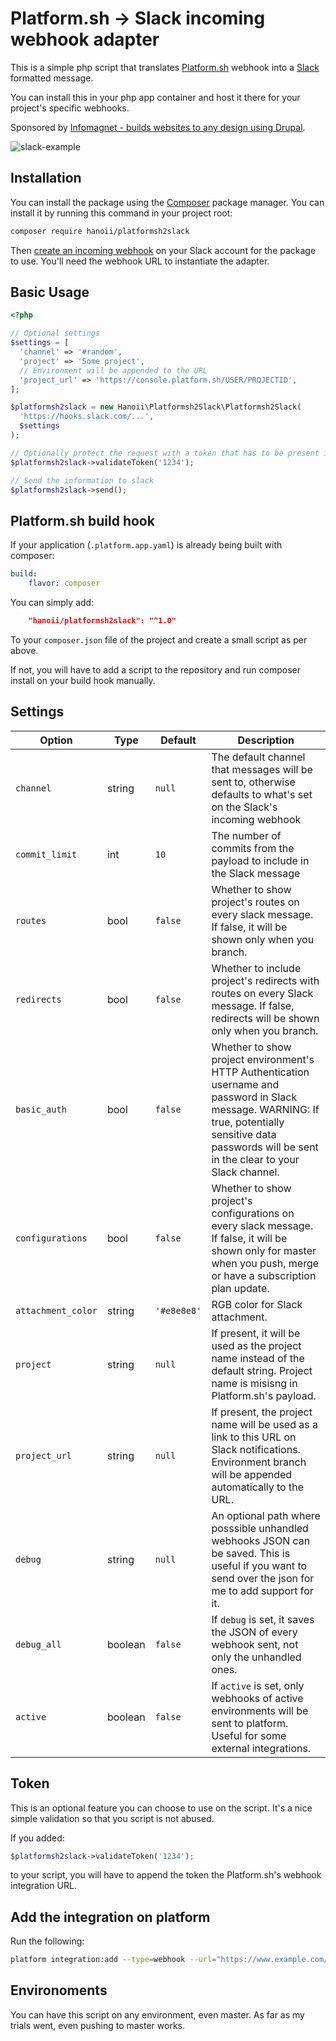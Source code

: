 # Platform.sh -> Slack incoming webhook adapter

This is a simple php script that translates [Platform.sh](https://platform.sh) webhook into a [Slack](http://slack.com/)
formatted message.

You can install this in your php app container and host it there for your project's specific webhooks.

Sponsored by [Infomagnet - builds websites to any design using Drupal](https://infomagnet.com).

![slack-example](https://cloud.githubusercontent.com/assets/677879/19004393/2aae68b4-872c-11e6-9ec4-52bbde84d849.png)

## Installation

You can install the package using the [Composer](https://getcomposer.org/) package manager. You can install it by running this command in your project root:

```sh
composer require hanoii/platformsh2slack
```

Then [create an incoming webhook](https://my.slack.com/services/new/incoming-webhook) on your Slack account for the package to use. You'll need the webhook URL to instantiate the adapter.

## Basic Usage

```php
<?php

// Optional settings
$settings = [
  'channel' => '#random',
  'project' => 'Some project',
  // Environment will be appended to the URL
  'project_url' => 'https://console.platform.sh/USER/PROJECTID',
];

$platformsh2slack = new Hanoii\Platformsh2Slack\Platformsh2Slack(
  'https://hooks.slack.com/...',
  $settings
);

// Optionally protect the request with a token that has to be present in the Platform.sh webhook
$platformsh2slack->validateToken('1234');

// Send the information to slack
$platformsh2slack->send();
```

## Platform.sh build hook

If your application (`.platform.app.yaml`) is already being built with composer:

```yaml
build:
    flavor: composer
```

You can simply add:

```json
    "hanoii/platformsh2slack": "^1.0"
```

To your `composer.json` file of the project and create a small script as per above.

If not, you will have to add a script to the repository and run composer install on your build hook manually.

## Settings

Option | Type | Default | Description
----- | ---- | ------- | -----------
`channel` | string | `null` | The default channel that messages will be sent to, otherwise defaults to what's set on the Slack's incoming webhook
`commit_limit` | int | `10` | The number of commits from the payload to include in the Slack message 
`routes` | bool | `false` | Whether to show project's routes on every slack message. If false, it will be shown only when you branch.
`redirects` | bool | `false` | Whether to include project's redirects with routes on every Slack message. If false, redirects will be shown only when you branch.
`basic_auth` | bool | `false` | Whether to show project environment's HTTP Authentication username and password in Slack message.  WARNING: If true, potentially sensitive data passwords will be sent in the clear to your Slack channel.
`configurations` | bool | `false` | Whether to show project's configurations on every slack message. If false, it will be shown only for master when you push, merge or have a subscription plan update.
`attachment_color` | string | `'#e8e8e8'` | RGB color for Slack attachment.
`project` | string | `null` | If present, it will be used as the project name instead of the default string. Project name is misisng in Platform.sh's payload.
`project_url` | string | `null` | If present, the project name will be used as a link to this URL on Slack notifications. Environment branch will be appended automatically to the URL.
`debug` | string | `null` | An optional path where posssible unhandled webhooks JSON can be saved. This is useful if you want to send over the json for me to add support for it.
`debug_all` | boolean | `false` | If `debug` is set, it saves the JSON of every webhook sent, not only the unhandled ones.
`active` | boolean | `false` | If `active` is set, only webhooks of active environments will be sent to platform. Useful for some external integrations.

## Token

This is an optional feature you can choose to use on the script. It's a nice simple validation so that you script is not abused.

If you added:

```php
$platformsh2slack->validateToken('1234');
```

to your script, you will have to append the token the Platform.sh's webhook integration URL.

## Add the integration on platform

Run the following:

```bash
platform integration:add --type=webhook --url="https://www.example.com/platformsh2slack.php?token=TOKEN"
```

## Environoments

You can have this script on any environment, even master. As far as my trials went, even pushing to master works.

